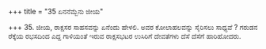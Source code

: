 +++
title = "35 ಏನನೆಮ್ಬೆನು ಜೀಯ"

+++
35. ಜೀಯ, ರಾಕ್ಷಸರ ಸಾಹಸವನ್ನು ಏನೆಂದು ಹೇಳಲಿ. ಅವರ ಕೋಲಾಹಲವನ್ನು ಸೈರಿಸಲು ಸಾಧ್ಯವೆ ? ಗರುಡನ ರೆಕ್ಕೆಯ ರಭಸದಿಂದ ಎದ್ದ ಗಾಳಿಯಂತೆ ಇರುವ ರಾಕ್ಷಸಭಟರ ಉಸಿರಿಗೆ ದೇವತೆಗಳು ದೆಸೆ ದೆಸೆಗೆ ಹಾರಿಹೋದರು.